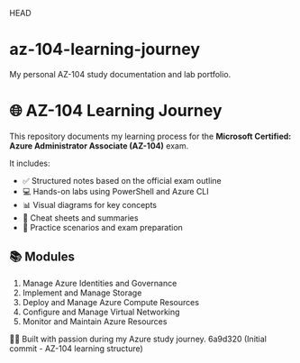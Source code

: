 HEAD
# az-104-learning-journey
My personal AZ-104 study documentation and lab portfolio.

# 🌐 AZ-104 Learning Journey

This repository documents my learning process for the **Microsoft Certified: Azure Administrator Associate (AZ-104)** exam.

It includes:
- ✅ Structured notes based on the official exam outline
- 💻 Hands-on labs using PowerShell and Azure CLI
- 📊 Visual diagrams for key concepts
- 🧠 Cheat sheets and summaries
- 🧪 Practice scenarios and exam preparation

## 📚 Modules

1. Manage Azure Identities and Governance
2. Implement and Manage Storage
3. Deploy and Manage Azure Compute Resources
4. Configure and Manage Virtual Networking
5. Monitor and Maintain Azure Resources

👨‍💻 Built with passion during my Azure study journey.
6a9d320 (Initial commit - AZ-104 learning structure)
